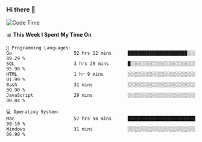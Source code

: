 ### Hi there 👋

<!--
**CrazyCollin/crazycollin** is a ✨ _special_ ✨ repository because its `README.md` (this file) appears on your GitHub profile.

Here are some ideas to get you started:

- 🔭 I’m currently working on ...
- 🌱 I’m currently learning ...
- 👯 I’m looking to collaborate on ...
- 🤔 I’m looking for help with ...
- 💬 Ask me about ...
- 📫 How to reach me: ...
- 😄 Pronouns: ...
- ⚡ Fun fact: ...
-->

<!--START_SECTION:waka-->
![Code Time](http://img.shields.io/badge/Code%20Time-1%2C984%20hrs%2039%20mins-blue)

📊 **This Week I Spent My Time On** 

```text
💬 Programming Languages: 
Go                       52 hrs 12 mins      ██████████████████████░░░   89.29 % 
SQL                      3 hrs 29 mins       █░░░░░░░░░░░░░░░░░░░░░░░░   05.98 % 
HTML                     1 hr 9 mins         ░░░░░░░░░░░░░░░░░░░░░░░░░   01.99 % 
Bash                     31 mins             ░░░░░░░░░░░░░░░░░░░░░░░░░   00.90 % 
JavaScript               29 mins             ░░░░░░░░░░░░░░░░░░░░░░░░░   00.84 % 

💻 Operating System: 
Mac                      57 hrs 56 mins      █████████████████████████   99.10 % 
Windows                  31 mins             ░░░░░░░░░░░░░░░░░░░░░░░░░   00.90 % 
```


<!--END_SECTION:waka-->
